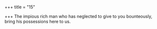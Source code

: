 +++
title = "15"

+++
The impious rich man who has neglected to give to you bounteously, bring his possessions here to us.  